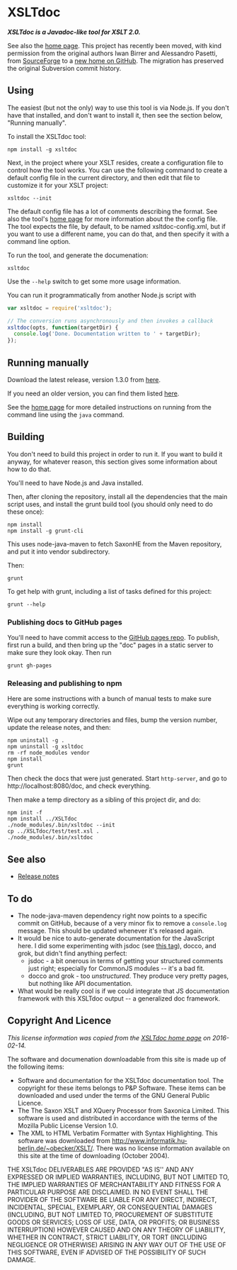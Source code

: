 # XSLTdoc

***XSLTdoc is a Javadoc-like tool for XSLT 2.0.***

See also the [home page](http://xsltdoc.github.io/). This project has recently
been moved, with kind permission from the original authors Iwan Birrer and
Alessandro Pasetti, from
[SourceForge](https://sourceforge.net/projects/xsltdoc/) to a [new home on
GitHub](https://github.com/XSLTdoc/XSLTdoc/). The migration has preserved
the original Subversion commit history.


## Using

The easiest (but not the only) way to use this tool is via Node.js.
If you don't have that installed, and don't want to install it, then
see the section below, "Running manually".

To install the XSLTdoc tool:

```
npm install -g xsltdoc
```

Next, in the project where your XSLT resides, create a configuration file
to control how the tool works. You can use the following command to create
a default config file in the current directory, and then edit that file to
customize it for your XSLT project:

```
xsltdoc --init
```

The default config file has a lot of comments describing the format. See also
the tool's [home page](http://xsltdoc.github.io/) for more information about 
the the config file. The tool expects the file, by default, to be named 
xsltdoc-config.xml, but if you want to use a different name, you can do that,
and then specify it with a command line option.

To run the tool, and generate the documenation:

```
xsltdoc
```

Use the `--help` switch to get some more usage information.

You can run it programmatically from another Node.js script with

```javascript
var xsltdoc = require('xsltdoc');

// The conversion runs asynchronously and then invokes a callback
xsltdoc(opts, function(targetDir) {
  console.log('Done. Documentation written to ' + targetDir);
});
```


## Running manually

Download the latest release, version 1.3.0 from
[here](https://github.com/XSLTdoc/XSLTdoc/archive/1.3.0.zip).

If you need an older version, you can find them listed
[here](https://github.com/XSLTdoc/XSLTdoc/releases).

See the [home page](http://xsltdoc.github.io/) for more
detailed instructions on running from the command line using the
`java` command.


## Building

You don't need to build this project in order to run it. If you want to build
it anyway, for whatever reason, this section gives some information about how
to do that.

You'll need to have Node.js and Java installed.

Then, after cloning the repository, install all the dependencies that the
main script uses, and install the grunt build tool (you should only need to
do these once):

```
npm install
npm install -g grunt-cli
```

This uses node-java-maven to fetch SaxonHE from the Maven repository, and
put it into vendor subdirectory.

Then:

```
grunt
```

To get help with grunt, including a list of tasks defined for this project:

```
grunt --help
```

### Publishing docs to GitHub pages

You'll need to have commit access to the [GitHub pages
repo](https://github.com/XSLTdoc/xsltdoc.github.io). To publish,
first run a build, and then bring up the "doc" pages
in a static server to make sure they look okay. Then run

```
grunt gh-pages
```

### Releasing and publishing to npm

Here are some instructions with a bunch of manual tests to make sure everything
is working correctly.

Wipe out any temporary directories and files, bump the version number,
update the release notes, and then:

```
npm uninstall -g .
npm uninstall -g xsltdoc
rm -rf node_modules vendor
npm install
grunt
```

Then check the docs that were just generated. Start `http-server`, and
go to http://localhost:8080/doc, and check everything.

Then make a temp directory as a sibling of this project dir, and do:

```
npm init -f
npm install ../XSLTdoc
./node_modules/.bin/xsltdoc --init
cp ../XSLTdoc/test/test.xsl .
./node_modules/.bin/xsltdoc
```

## See also

* [Release notes](release-notes.md)

## To do

* The node-java-maven dependency right now points to a specific commit on
  GitHub, because of a very minor
  fix to remove a `console.log` message. This should be updated whenever
  it's released again.
* It would be nice to auto-generate documentation for the JavaScript here.
  I did some experimenting with jsdoc (see [this tag]()), docco, and
  grok, but didn't find anything perfect:
    * jsdoc - a bit onerous in terms of getting your structured comments
      just right; especially for CommonJS modules -- it's a bad fit.
    * docco and grok - too *unstructured*. They produce very pretty pages,
      but nothing like API documentation.
* What would be really cool is if we could integrate that JS documentation
  framework with this XSLTdoc output -- a generalized doc framework.


## Copyright And Licence

*This license information was copied from the [XSLTdoc home
page](http://www.pnp-software.com/XSLTdoc/#CopyrightAndLicence) on
2016-02-14.*

The software and documenation downloadable from this site is made up of the
following items:

* Software and documentation for the XSLTdoc documentation tool. The copyright
  for these items belongs to P&P Software. These items can be downloaded and
  used under the terms of the GNU General Public Licence.
* The The Saxon XSLT and XQuery Processor from Saxonica Limited. This software
  is used and distributed in accordance with the terms of the Mozilla Public
  License Version 1.0.
* The XML to HTML Verbatim Formatter with Syntax Highlighting. This software
  was downloaded from http://www.informatik.hu-berlin.de/~obecker/XSLT/. There
  was no license information available on this site at the time of downloading
  (October 2004).

THE XSLTdoc DELIVERABLES ARE PROVIDED "AS IS'' AND ANY EXPRESSED OR IMPLIED
WARRANTIES, INCLUDING, BUT NOT LIMITED TO, THE IMPLIED WARRANTIES OF
MERCHANTABILITY AND FITNESS FOR A PARTICULAR PURPOSE ARE DISCLAIMED. IN NO
EVENT SHALL THE PROVIDER OF THE SOFTWARE BE LIABLE FOR ANY DIRECT, INDIRECT,
INCIDENTAL, SPECIAL, EXEMPLARY, OR CONSEQUENTIAL DAMAGES (INCLUDING, BUT NOT
LIMITED TO, PROCUREMENT OF SUBSTITUTE GOODS OR SERVICES; LOSS OF USE, DATA, OR
PROFITS; OR BUSINESS INTERRUPTION) HOWEVER CAUSED AND ON ANY THEORY OF
LIABILITY, WHETHER IN CONTRACT, STRICT LIABILITY, OR TORT (INCLUDING NEGLIGENCE
OR OTHERWISE) ARISING IN ANY WAY OUT OF THE USE OF THIS SOFTWARE, EVEN IF
ADVISED OF THE POSSIBILITY OF SUCH DAMAGE.
